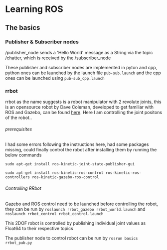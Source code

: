 # Learning ROS

## The basics

### Publisher & Subscriber nodes

/publisher_node sends a 'Hello World' message as a String via the topic /chatter, which is received by the /subscriber_node

These publisher and subscriber nodes are implemented in pyton and cpp, python ones can be launched by the launch file `pub-sub.launch` and the cpp ones can be launched using `pub-sub_cpp.launch`

### rrbot

rrbot as the name suggests is a robot manipulator with 2 revolute joints, this is an opensource robot by Dave Coleman, developed to get familiar with ROS and Gazebo, can be found [here](https://github.com/ros-simulation/gazebo_ros_demos). Here I am controlling the joint positons of the robot..

###### prerequisites

I had some errors following the instructions here, had some packages missing, could finally control the robot after installing them by running the below commands

`sudo apt-get install ros-kinetic-joint-state-publisher-gui`

`sudo apt-get install ros-kinetic-ros-control ros-kinetic-ros-controllers ros-kinetic-gazebo-ros-control`

###### Controlling RRbot    

Gazebo and ROS control need to be launched before controlling the robot, they can be run by `roslaunch rrbot_gazebo rrbot_world.launch` and `roslaunch rrbot_control rrbot_control.launch`

This 2DOF robot is controlled by publishing individual joint values as Float64 to their respective topics

The publisher node to control robot can be run by `rosrun basics rrbot_pub.py`
